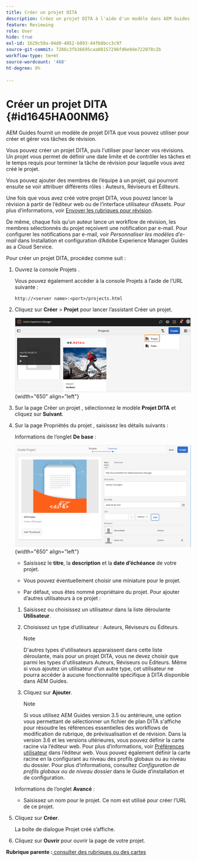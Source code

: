 ```yaml
---
title: Créer un projet DITA
description: Créez un projet DITA à l'aide d'un modèle dans AEM Guides. Découvrez comment utiliser un projet DITA pour lancer les révisions.
feature: Reviewing
role: User
hide: true
exl-id: 1b29c50a-04d0-4052-b893-44fb8bcc3c97
source-git-commit: 7286c3fb36695caa08157296fd6e0de722078c2b
workflow-type: tm+mt
source-wordcount: '468'
ht-degree: 0%

---
```


# Créer un projet DITA {#id1645HA00NM6}

AEM Guides fournit un modèle de projet DITA que vous pouvez utiliser pour créer et gérer vos tâches de révision.

Vous pouvez créer un projet DITA, puis l&#39;utiliser pour lancer vos révisions. Un projet vous permet de définir une date limite et de contrôler les tâches et le temps requis pour terminer la tâche de révision pour laquelle vous avez créé le projet.

Vous pouvez ajouter des membres de l’équipe à un projet, qui pourront ensuite se voir attribuer différents rôles : Auteurs, Réviseurs et Éditeurs.

Une fois que vous avez créé votre projet DITA, vous pouvez lancer la révision à partir de l’éditeur web ou de l’interface utilisateur d’Assets. Pour plus d’informations, voir [Envoyer les rubriques pour révision](review-send-topics-for-review.md#).

De même, chaque fois qu’un auteur lance un workflow de révision, les membres sélectionnés du projet reçoivent une notification par e-mail. Pour configurer les notifications par e-mail, voir *Personnaliser les modèles d’e-mail* dans Installation et configuration d’Adobe Experience Manager Guides as a Cloud Service.

Pour créer un projet DITA, procédez comme suit :

1. Ouvrez la console Projets .

   Vous pouvez également accéder à la console Projets à l’aide de l’URL suivante :

   ```http
   http://<server name>:<port>/projects.html
   ```

1. Cliquez sur **Créer** \> **Projet** pour lancer l’assistant Créer un projet.

   ![](images/project-console-63.png){width="650" align="left"}

1. Sur la page Créer un projet , sélectionnez le modèle **Projet DITA** et cliquez sur **Suivant**.

1. Sur la page Propriétés du projet , saisissez les détails suivants :

   Informations de l’onglet **De base** :

   ![](images/create-project.png){width="650" align="left"}

   - Saisissez le **titre**, la **description** et la **date d’échéance** de votre projet.

   - Vous pouvez éventuellement choisir une miniature pour le projet.

   - Par défaut, vous êtes nommé propriétaire du projet. Pour ajouter d’autres utilisateurs à ce projet :

   1. Saisissez ou choisissez un utilisateur dans la liste déroulante **Utilisateur**.

   1. Choisissez un type d’utilisateur : Auteurs, Réviseurs ou Éditeurs.

      >[!NOTE]
      >
      >D&#39;autres types d&#39;utilisateurs apparaissent dans cette liste déroulante, mais pour un projet DITA, vous ne devez choisir que parmi les types d&#39;utilisateurs Auteurs, Réviseurs ou Éditeurs. Même si vous ajoutez un utilisateur d&#39;un autre type, cet utilisateur ne pourra accéder à aucune fonctionnalité spécifique à DITA disponible dans AEM Guides.

   1. Cliquez sur **Ajouter**.

      >[!NOTE]
      >
      >Si vous utilisez AEM Guides version 3.5 ou antérieure, une option vous permettant de sélectionner un fichier de plan DITA s&#39;affiche pour résoudre les références essentielles des workflows de modification de rubrique, de prévisualisation et de révision. Dans la version 3.6 et les versions ultérieures, vous pouvez définir la carte racine via l’éditeur web. Pour plus d’informations, voir [Préférences utilisateur](web-editor-features.md#id2087G0P40SB) dans l’éditeur web. Vous pouvez également définir la carte racine en la configurant au niveau des profils globaux ou au niveau du dossier. Pour plus d’informations, consultez *Configuration de profils globaux ou de niveau dossier* dans le Guide d’installation et de configuration.

   Informations de l’onglet **Avancé** :

   - Saisissez un nom pour le projet. Ce nom est utilisé pour créer l’URL de ce projet.

1. Cliquez sur **Créer**.

   La boîte de dialogue Projet créé s’affiche.

1. Cliquez sur **Ouvrir** pour ouvrir la page de votre projet.


**Rubrique parente :**[ consulter des rubriques ou des cartes](review.md)
